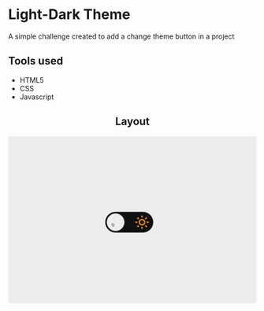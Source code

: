 <h1 >Light-Dark Theme</h1>
A simple challenge created to add a change theme button in a project
    <h2>Tools used</h2>
<ul>    
<li>HTML5</li>
<li>CSS</li>
<li>Javascript</li>
</ul>
<h2 align="center">Layout</h2>

![](images/preview.gif)
